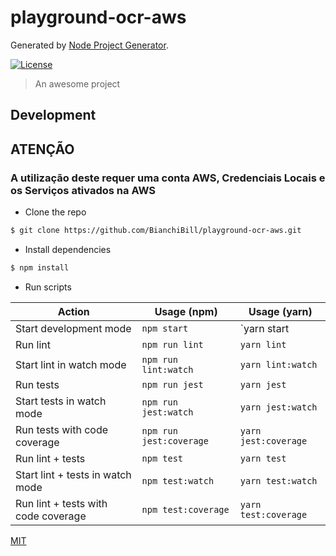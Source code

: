 # playground-ocr-aws

Generated by [Node Project Generator](https://github.com/robertoachar/generator-node).

[![License][license-badge]][license-url]

> An awesome project

## Development

## ATENÇÃO

### A utilização deste requer uma conta AWS, Credenciais Locais e os Serviços ativados na AWS

- Clone the repo

```bash
$ git clone https://github.com/BianchiBill/playground-ocr-aws.git
```

- Install dependencies

```bash
$ npm install
```

- Run scripts

| Action                              | Usage (npm)             | Usage (yarn)         |
| ----------------------------------- | ----------------------- | -------------------- |
| Start development mode              | `npm start`             | `yarn start          |
| Run lint                            | `npm run lint`          | `yarn lint`          |
| Start lint in watch mode            | `npm run lint:watch`    | `yarn lint:watch`    |
| Run tests                           | `npm run jest`          | `yarn jest`          |
| Start tests in watch mode           | `npm run jest:watch`    | `yarn jest:watch`    |
| Run tests with code coverage        | `npm run jest:coverage` | `yarn jest:coverage` |
| Run lint + tests                    | `npm test`              | `yarn test`          |
| Start lint + tests in watch mode    | `npm test:watch`        | `yarn test:watch`    |
| Run lint + tests with code coverage | `npm test:coverage`     | `yarn test:coverage` |


[MIT](https://github.com/BianchiBill/playground-ocr-aws/blob/master/LICENSE)

[license-badge]: https://img.shields.io/github/license/BianchiBill/playground-ocr-aws.svg
[license-url]: https://opensource.org/licenses/MIT
